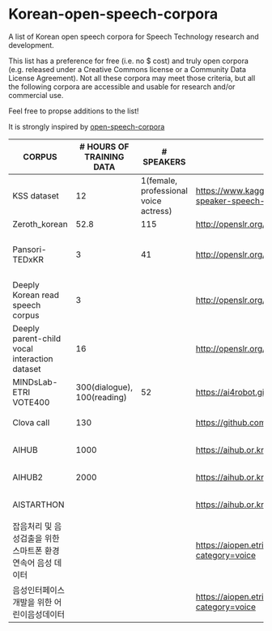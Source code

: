 # Korean-open-speech-corpora
A list of Korean open speech corpora for Speech Technology research and development.

This list has a preference for free (i.e. no $ cost) and truly open corpora (e.g. released under a Creative Commons license or a Community Data License Agreement). Not all these corpora may meet those criteria, but all the following corpora are accessible and usable for research and/or commercial use.

Feel free to propse additions to the list!

It is strongly inspired by [open-speech-corpora](https://github.com/JRMeyer/open-speech-corpora)

| CORPUS                                                       | # HOURS OF TRAINING DATA    | # SPEAKERS                            | DOWNLOAD                                                              | LICENSE                 | TESTSET | ETC                       |   |
|--------------------------------------------------------------|-----------------------------|---------------------------------------|-----------------------------------------------------------------------|-------------------------|---------|---------------------------|---|
| KSS dataset                                                  | 12                          | 1(female, professional voice actress) | https://www.kaggle.com/bryanpark/korean-single-speaker-speech-dataset | No commercial           |         | 44.1kHz                   |   |
| Zeroth_korean                                                | 52.8                        | 115                                   | http://openslr.org/40/                                                | CC BY 4.0               | O       |                           |   |
| Pansori-TEDxKR                                               | 3                           | 41                                    | http://openslr.org/58/                                                | CC BY-NC-ND 4.0         |         | Youtube의 TEDxKR 오디오   |   |
| Deeply Korean read speech corpus                             | 3                           |                                       | http://openslr.org/97/                                                | CC BY-NC-ND 4.0         |         |                           |   |
| Deeply parent-child vocal interaction   dataset              | 16                          |                                       | http://openslr.org/98/                                                | CC BY-NC-ND 4.0         |         |                           |   |
| MINDsLab-ETRI VOTE400                                        | 300(dialogue), 100(reading) | 52                                    | https://ai4robot.github.io/mindslab-etri-vote400/#                    | ETRI 허가 후 사용 가능  |         | 노인 음성데이터           |   |
| Clova call                                                   | 130                         |                                       | https://github.com/clovaai/ClovaCall                                  | NAVER 허가 후 사용 가능 | O       | 전화데이터                |   |
| AIHUB                                                        | 1000                        |                                       | https://aihub.or.kr/aidata/105/download                               | AIHUB 허가 후 사용 가능 | O       | 대화                      |   |
| AIHUB2                                                       | 2000                        |                                       | https://aihub.or.kr/aidata/7968                                       | AIHUB 허가 후 사용 가능 |         | 방송녹음/ 미출시          |   |
| AISTARTHON                                                   |                             |                                       | https://aihub.or.kr/open_data/ai_starthon_x_naver/download            | AIHUB 허가 후 사용 가능 |         |  |   |
| 잡음처리 및 음성검출을 위한 스마트폰 환경 연속어 음성 데이터 |                             |                                       | https://aiopen.etri.re.kr/service_dataset.php?category=voice          | ETRI 허가 후 사용 가능  |         |                           |   |
| 음성인터페이스 개발을 위한 어린이음성데이터                  |                             |                                       | https://aiopen.etri.re.kr/service_dataset.php?category=voice          | ETRI 허가 후 사용 가능  |         |                           |   |